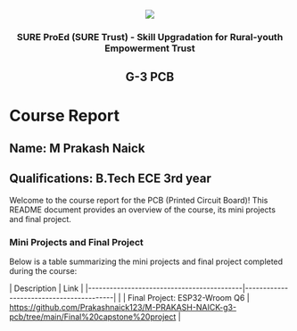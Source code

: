 <!-- PROJECT LOGO -->
<br />

<div align="center">
   <img src='https://user-images.githubusercontent.com/73131499/166115643-d3187f47-d38f-41b2-ae42-5ecbbc60de14.png' />


<h3 align="center">SURE ProEd (SURE Trust) - Skill Upgradation for Rural-youth Empowerment Trust</h3>
  <h2> G-3 PCB </h2>
</div>

# Course Report

## Name: M Prakash Naick

## Qualifications: B.Tech ECE 3rd year

Welcome to the course report for the PCB (Printed Circuit Board)! This README document provides an overview of the course, its mini projects and final project.

### Mini Projects and Final Project

Below is a table summarizing the mini projects and final project completed during the course:

| Description                               | Link                                    |
|-------------------------------------------|-----------------------------------------|                                                                                                     |
| Final Project: ESP32-Wroom Q6             | https://github.com/Prakashnaick123/M-PRAKASH-NAICK-g3-pcb/tree/main/Final%20capstone%20project                      |
